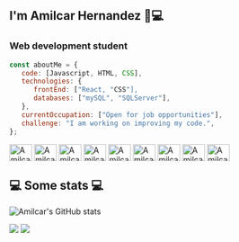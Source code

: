 ## I'm Amilcar Hernandez 👋💻
### Web development student

```javascript
const aboutMe = {
   code: [Javascript, HTML, CSS],
   technologies: {
      frontEnd: ["React, "CSS"],
      databases: ["mySQL", "SQLServer"],
   },
   currentOccupation: ["Open for job opportunities"],
   challenge: "I am working on improving my code.",
};
```
<div style="display: inline_block">
  <img align="center" alt="Amilcar-JS" width="40" height="30" src="https://cdn.jsdelivr.net/gh/devicons/devicon/icons/javascript/javascript-plain.svg">
  <img align="center" alt="Amilcar-REACT" width="40" height="30" src="https://cdn.jsdelivr.net/gh/devicons/devicon/icons/react/react-original.svg"> 
  <img align="center" alt="Amilcar-HTML" width="40" height="30" src="https://cdn.jsdelivr.net/gh/devicons/devicon/icons/html5/html5-original.svg">   
  <img align="center" alt="Amilcar-CSS" width="40" height="30" src="https://cdn.jsdelivr.net/gh/devicons/devicon/icons/css3/css3-original.svg">
  <img align="center" alt="Amilcar-MSQL" width="40" height="30" src="https://cdn.jsdelivr.net/gh/devicons/devicon/icons/mysql/mysql-plain-wordmark.svg">
  <img align="center" alt="Amilcar-FIG" width="40" height="30" src="https://cdn.jsdelivr.net/gh/devicons/devicon/icons/figma/figma-original.svg"> 
  <img align="center" alt="Amilcar-SLACK" width="40" height="30" src="https://cdn.jsdelivr.net/gh/devicons/devicon/icons/slack/slack-original.svg"> 
  <img align="center" alt="Amilcar-GH" width="40" height="30" src="https://cdn.jsdelivr.net/gh/devicons/devicon/icons/github/github-original.svg"> 
  <img align="center" alt="Amilcar-WP" width="40" height="30" src="https://cdn.jsdelivr.net/gh/devicons/devicon/icons/wordpress/wordpress-plain.svg"> 
</div>

<h2>💻 Some stats 💻</h2>

![Amilcar's GitHub stats](https://github-readme-stats.vercel.app/api?username=amilcarHernandez24&show_icons=true&theme=transparent)

<div>
  <a href="mailto:amilcarjh24@gmail.com"><img src="https://img.shields.io/badge/Gmail-D14836?style=for-the-badge&logo=gmail&logoColor=white" target="_blank"></a>
  <a href="https://www.linkedin.com/in/amilcar-hernandez-847984187/"><img src="https://img.shields.io/badge/LinkedIn-0077B5?style=for-the-badge&logo=linkedin&logoColor=white" target="_blank"></a>
</div>
